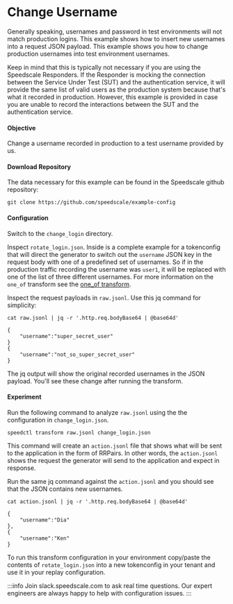 # Change Username

Generally speaking, usernames and password in test environments will not match production logins. This example shows how to insert new usernames into a request JSON payload. This example shows you how to change production usernames into test environment usernames.

Keep in mind that this is typically not necessary if you are using the Speedscale Responders. If the Responder is mocking the connection between the Service Under Test (SUT) and the authentication service, it will provide the same list of valid users as the production system because that's what it recorded in production. However, this example is provided in case you are unable to record the interactions between the SUT and  the authentication service.

#### Objective

Change a username recorded in production to a test username provided by us.

#### Download Repository

The data necessary for this example can be found in the Speedscale github repository:

```
git clone https://github.com/speedscale/example-config
```

#### Configuration

Switch to the `change_login` directory.

Inspect `rotate_login.json`. Inside is a complete example for a tokenconfig that will direct the generator to switch out the `username` JSON key in the request body with one of a predefined set of usernames. So if in the production traffic recording the username was `user1`, it will be replaced with one of the list of three different usernames. For more information on the `one_of` transform see the [one_of transform](../transforms/one_of.md).

Inspect the request payloads in `raw.jsonl`. Use this jq command for simplicity:
```
cat raw.jsonl | jq -r '.http.req.bodyBase64 | @base64d'
```

```
{
    "username":"super_secret_user"
}
{
    "username":"not_so_super_secret_user"
}
```

The jq output will show the original recorded usernames in the JSON payload. You'll see these change after running the transform.

#### Experiment

Run the following command to analyze `raw.jsonl` using the the configuration in `change_login.json`.

```
speedctl transform raw.jsonl change_login.json
```

This command will create an `action.jsonl` file that shows what will be sent to the application in the form of RRPairs. In other words, the `action.jsonl` shows the request the generator will send to the application and expect in response.

Run the same jq command against the `action.jsonl` and you should see that the JSON contains new usernames.

```
cat action.jsonl | jq -r '.http.req.bodyBase64 | @base64d'
```

```
{
    "username":"Dia"
},
{
    "username":"Ken"
}
```

To run this transform configuration in your environment copy/paste the contents of `rotate_login.json` into a new tokenconfig in your tenant and use it in your replay configuration.

:::info
Join slack.speedscale.com to ask real time questions. Our expert engineers are always happy to help with configuration issues.
:::
